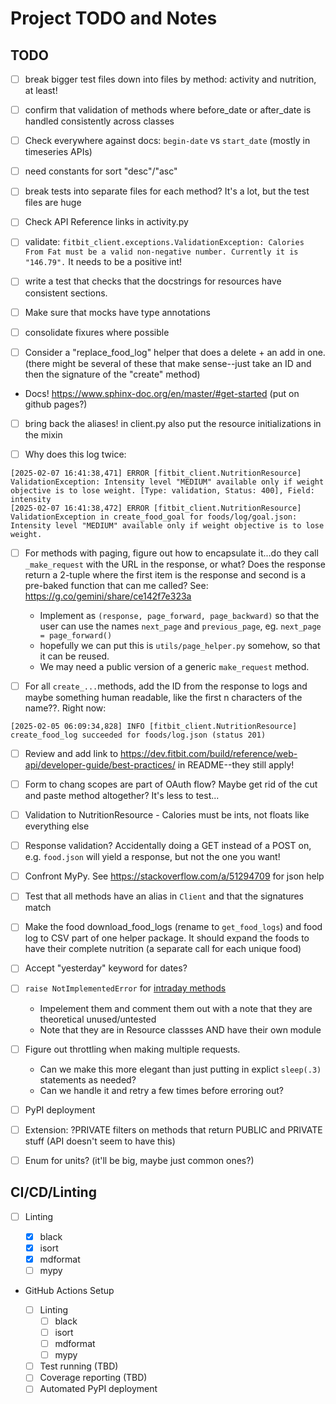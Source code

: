 # Project TODO and Notes

## TODO

- [ ] break bigger test files down into files by method: activity and nutrition,
  at least!

- [ ] confirm that validation of methods where before_date or after_date is
  handled consistently across classes

- [ ] Check everywhere against docs: `begin-date` vs `start_date` (mostly in
  timeseries APIs)

- [ ] need constants for sort "desc"/"asc"

- [ ] break tests into separate files for each method? It's a lot, but the test
  files are huge

- [ ] Check API Reference links in activity.py

- [ ] validate:
  `fitbit_client.exceptions.ValidationException: Calories From Fat must be a valid non-negative number. Currently it is "146.79".`
  It needs to be a positive int!

- [ ] write a test that checks that the docstrings for resources have consistent
  sections.

- [ ] Make sure that mocks have type annotations

- [ ] consolidate fixures where possible

- [ ] Consider a "replace_food_log" helper that does a delete + an add in one.
  (there might be several of these that make sense--just take an ID and then the
  signature of the "create" method)

- Docs! https://www.sphinx-doc.org/en/master/#get-started (put on github pages?)

- [ ] bring back the aliases! in client.py also put the resource initializations
  in the mixin

- [ ] Why does this log twice:

```log
[2025-02-07 16:41:38,471] ERROR [fitbit_client.NutritionResource] ValidationException: Intensity level "MEDIUM" available only if weight objective is to lose weight. [Type: validation, Status: 400], Field: intensity
[2025-02-07 16:41:38,472] ERROR [fitbit_client.NutritionResource] ValidationException in create_food_goal for foods/log/goal.json: Intensity level "MEDIUM" available only if weight objective is to lose weight.

```

- [ ] For methods with paging, figure out how to encapsulate it...do they call
  `_make_request` with the URL in the response, or what? Does the response
  return a 2-tuple where the first item is the response and second is a
  pre-baked function that can me called? See:
  https://g.co/gemini/share/ce142f7e323a

  - Implement as `(response, page_forward, page_backward)` so that the user can
    use the names `next_page` and `previous_page`, eg.
    `next_page = page_forward()`
  - hopefully we can put this is `utils/page_helper.py` somehow, so that it can
    be reused.
  - We may need a public version of a generic `make_request` method.

- [ ] For all `create_...`methods, add the ID from the response to logs and
  maybe something human readable, like the first n characters of the name??.
  Right now:

```log
[2025-02-05 06:09:34,828] INFO [fitbit_client.NutritionResource] create_food_log succeeded for foods/log.json (status 201)
```

- [ ] Review and add link to
  https://dev.fitbit.com/build/reference/web-api/developer-guide/best-practices/
  in README--they still apply!

- [ ] Form to chang scopes are part of OAuth flow? Maybe get rid of the cut and
  paste method altogether? It's less to test...

- [ ] Validation to NutritionResource - Calories must be ints, not floats like
  everything else

- [ ] Response validation? Accidentally doing a GET instead of a POST on, e.g.
  `food.json` will yield a response, but not the one you want!

- [ ] Confront MyPy. See https://stackoverflow.com/a/51294709 for json help

- [ ] Test that all methods have an alias in `Client` and that the signatures
  match

- [ ] Make the food download_food_logs (rename to `get_food_logs`) and food log
  to CSV part of one helper package. It should expand the foods to have their
  complete nutrition (a separate call for each unique food)

- [ ] Accept "yesterday" keyword for dates?

- [ ] `raise NotImplementedError` for
  [intraday methods](https://dev.fitbit.com/build/reference/web-api/intraday/)

  - Impelement them and comment them out with a note that they are theoretical
    unused/untested
  - Note that they are in Resource classses AND have their own module

- [ ] Figure out throttling when making multiple requests.

  - Can we make this more elegant than just putting in explict `sleep(.3)`
    statements as needed?
  - Can we handle it and retry a few times before erroring out?

- [ ] PyPI deployment

- [ ] Extension: ?PRIVATE filters on methods that return PUBLIC and PRIVATE
  stuff (API doesn't seem to have this)

- [ ] Enum for units? (it'll be big, maybe just common ones?)

## CI/CD/Linting

- [ ] Linting

  - [x] black
  - [x] isort
  - [x] mdformat
  - [ ] mypy

- GitHub Actions Setup

  - [ ] Linting
    - [ ] black
    - [ ] isort
    - [ ] mdformat
    - [ ] mypy
  - [ ] Test running (TBD)
  - [ ] Coverage reporting (TBD)
  - [ ] Automated PyPI deployment
